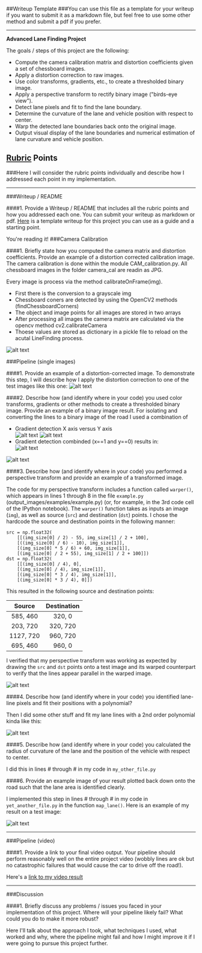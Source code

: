##Writeup Template
###You can use this file as a template for your writeup if you want to submit it as a markdown file, but feel free to use some other method and submit a pdf if you prefer.

---

**Advanced Lane Finding Project**

The goals / steps of this project are the following:

* Compute the camera calibration matrix and distortion coefficients given a set of chessboard images.
* Apply a distortion correction to raw images.
* Use color transforms, gradients, etc., to create a thresholded binary image.
* Apply a perspective transform to rectify binary image ("birds-eye view").
* Detect lane pixels and fit to find the lane boundary.
* Determine the curvature of the lane and vehicle position with respect to center.
* Warp the detected lane boundaries back onto the original image.
* Output visual display of the lane boundaries and numerical estimation of lane curvature and vehicle position.

[//]: # (Image References)

[image1]: ./output_images/undistort_output.png "Undistorted"
[image2]: ./output_images/test1.jpg "Road Transformed"
[image3]: ./output_images/00_Orginal.jpg "Orginal Image"
[image4]: ./output_images/01_Orginal_Undist.jpg "Undistorted"
[image5]: ./output_images/02_Conversion2Binary.jpg "Converted to binary image"
[image6]: ./output_images/03_TransformationBinary.jpg "Transformed image"
[image7]: ./output_images/04_TransformationOrginal.jpg "Transformed orginal image"
[image8]: ./output_images/06_FindingLanesOverlay.jpg "Transformed orginal image with lane detection"
[image9]: ./output_images/07_FinalLanesOverlay.jpg "Final output with lane detection"
[image10]: ./output_images/Combimded2_HLS_Dir_vs_mag_Dir.jpg "Combind HLS & Direction vs. Magnidute & Direction"
[image11]: ./output_images/Combimded3_final.jpg "Binary detection"
[image12]: ./output_images/Combimded_X1_Y0.jpg "Binary detection gradients x==1 & gradients y ==0 "
[image13]: ./output_images/hls_binary.jpg "HLS binary detection"
[image14]: ./output_images/ThresholdedDirection.jpg "Direction binary detection"
[image15]: ./output_images/ThresholdedGradientx.jpg "Gradient x binary detection"
[image16]: ./output_images/ThresholdedGradienty.jpg "Gradient y binary detection"
[image17]: ./output_images/ThresholdedMagnidute.jpg "Thresholded Magnidute binary detection"
[image18]: ./output_images/hls_binary.jpg "HLS binary detection"
[image19]: ./output_images/hls_binary.jpg "HLS binary detection"


[video1]: ./output_images/output.avi "Video"

## [Rubric](https://review.udacity.com/#!/rubrics/571/view) Points
###Here I will consider the rubric points individually and describe how I addressed each point in my implementation.  

---
###Writeup / README

####1. Provide a Writeup / README that includes all the rubric points and how you addressed each one.  You can submit your writeup as markdown or pdf.  [Here](https://github.com/udacity/CarND-Advanced-Lane-Lines/blob/master/writeup_template.md) is a template writeup for this project you can use as a guide and a starting point.  

You're reading it!
###Camera Calibration

####1. Briefly state how you computed the camera matrix and distortion coefficients. Provide an example of a distortion corrected calibration image.
The camera calibration is done within the module CAM_calibration.py.
All chessboard images in the folder camera_cal are readin as JPG.

Every image is process via the method calibrateOnFrame(img).
- First there is the conversion to a grayscale img
- Chessboard coners are detected by using the OpenCV2 methods (findChessboardCorners)
- The object and image points for all images are stored in two arrays
- After processing all images the camera matrix are calculated via the opencv method cv2.calibrateCamera
- Thoese values are stored as dictionary in a pickle file to reload on the acutal LineFinding process.

![alt text][image1]

###Pipeline (single images)

####1. Provide an example of a distortion-corrected image.
To demonstrate this step, I will describe how I apply the distortion correction to one of the test images like this one:
![alt text][image2]

####2. Describe how (and identify where in your code) you used color transforms, gradients or other methods to create a thresholded binary image.  Provide an example of a binary image result.
For isolating and converting the lines to a binary image of the road I used a combination of

- Gradient detection X axis versus Y axis  
![alt text][image15]
![alt text][image16]
- Gradient detection combinded (x==1 and y==0) results in:  
![alt text][image12]

![alt text][image3]

####3. Describe how (and identify where in your code) you performed a perspective transform and provide an example of a transformed image.

The code for my perspective transform includes a function called `warper()`, which appears in lines 1 through 8 in the file `example.py` (output_images/examples/example.py) (or, for example, in the 3rd code cell of the IPython notebook).  The `warper()` function takes as inputs an image (`img`), as well as source (`src`) and destination (`dst`) points.  I chose the hardcode the source and destination points in the following manner:

```
src = np.float32(
    [[(img_size[0] / 2) - 55, img_size[1] / 2 + 100],
    [((img_size[0] / 6) - 10), img_size[1]],
    [(img_size[0] * 5 / 6) + 60, img_size[1]],
    [(img_size[0] / 2 + 55), img_size[1] / 2 + 100]])
dst = np.float32(
    [[(img_size[0] / 4), 0],
    [(img_size[0] / 4), img_size[1]],
    [(img_size[0] * 3 / 4), img_size[1]],
    [(img_size[0] * 3 / 4), 0]])

```
This resulted in the following source and destination points:

| Source        | Destination   | 
|:-------------:|:-------------:| 
| 585, 460      | 320, 0        | 
| 203, 720      | 320, 720      |
| 1127, 720     | 960, 720      |
| 695, 460      | 960, 0        |

I verified that my perspective transform was working as expected by drawing the `src` and `dst` points onto a test image and its warped counterpart to verify that the lines appear parallel in the warped image.

![alt text][image4]

####4. Describe how (and identify where in your code) you identified lane-line pixels and fit their positions with a polynomial?

Then I did some other stuff and fit my lane lines with a 2nd order polynomial kinda like this:

![alt text][image5]

####5. Describe how (and identify where in your code) you calculated the radius of curvature of the lane and the position of the vehicle with respect to center.

I did this in lines # through # in my code in `my_other_file.py`

####6. Provide an example image of your result plotted back down onto the road such that the lane area is identified clearly.

I implemented this step in lines # through # in my code in `yet_another_file.py` in the function `map_lane()`.  Here is an example of my result on a test image:

![alt text][image6]

---

###Pipeline (video)

####1. Provide a link to your final video output.  Your pipeline should perform reasonably well on the entire project video (wobbly lines are ok but no catastrophic failures that would cause the car to drive off the road!).

Here's a [link to my video result](./project_video.mp4)

---

###Discussion

####1. Briefly discuss any problems / issues you faced in your implementation of this project.  Where will your pipeline likely fail?  What could you do to make it more robust?

Here I'll talk about the approach I took, what techniques I used, what worked and why, where the pipeline might fail and how I might improve it if I were going to pursue this project further.  

